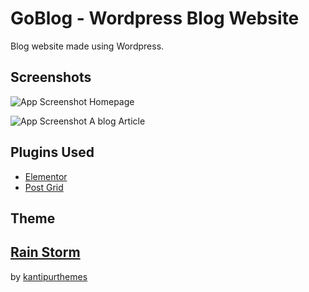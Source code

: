 
# GoBlog -  Wordpress Blog Website

Blog website made using Wordpress.
 


## Screenshots

![App Screenshot](https://i.imgur.com/AItAgwu.png)
Homepage



![App Screenshot](https://i.imgur.com/IYCxpJm.png)
A blog Article

## Plugins Used

 - [Elementor](https://wordpress.org/plugins/the-post-grid/)
 - [Post Grid](https://github.com/matiassingers/awesome-readme)
## Theme

## [Rain Storm](https://wordpress.org/themes/rain-storm/)
by [kantipurthemes](https://wordpress.org/themes/author/kantipurthemes/)
